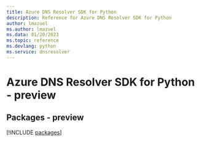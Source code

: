```yaml
---
title: Azure DNS Resolver SDK for Python
description: Reference for Azure DNS Resolver SDK for Python
author: lmazuel
ms.author: lmazuel
ms.data: 01/20/2023
ms.topic: reference
ms.devlang: python
ms.service: dnsresolver
---
```

# Azure DNS Resolver SDK for Python - preview
## Packages - preview
[!INCLUDE [packages](dns-resolver-index.md)]